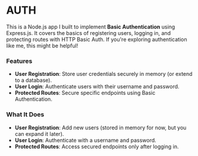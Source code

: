# AUTH
  
This is a Node.js app I built to implement **Basic Authentication** using Express.js. It covers the basics of registering users, logging in, and protecting routes with HTTP Basic Auth. If you're exploring authentication like me, this might be helpful!

### Features

- **User Registration**: Store user credentials securely in memory (or extend to a database).
- **User Login**: Authenticate users with their username and password.
- **Protected Routes**: Secure specific endpoints using Basic Authentication.

### What It Does

- **User Registration**: Add new users (stored in memory for now, but you can expand it later).
- **User Login**: Authenticate with a username and password.
- **Protected Routes**: Access secured endpoints only after logging in.
